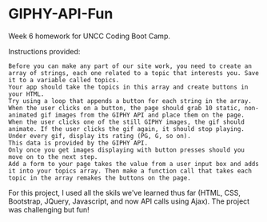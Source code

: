 # GIPHY-API-Fun

Week 6 homework for UNCC Coding Boot Camp. 

Instructions provided:

    Before you can make any part of our site work, you need to create an array of strings, each one related to a topic that interests you. Save it to a variable called topics. 
    Your app should take the topics in this array and create buttons in your HTML.
    Try using a loop that appends a button for each string in the array.
    When the user clicks on a button, the page should grab 10 static, non-animated gif images from the GIPHY API and place them on the page. 
    When the user clicks one of the still GIPHY images, the gif should animate. If the user clicks the gif again, it should stop playing.
    Under every gif, display its rating (PG, G, so on). 
    This data is provided by the GIPHY API.
    Only once you get images displaying with button presses should you move on to the next step.
    Add a form to your page takes the value from a user input box and adds it into your topics array. Then make a function call that takes each topic in the array remakes the buttons on the page.

For this project, I used all the skils we've learned thus far (HTML, CSS, Bootstrap, JQuery, Javascript, and now API calls using Ajax). The project was challenging but fun!
